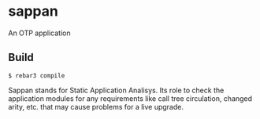 sappan
=====

An OTP application

Build
-----

    $ rebar3 compile
    
Sappan stands for Static Application Analisys. Its role to check the application
modules for any requirements like call tree circulation, changed arity, etc.
that may cause problems for a live upgrade.
